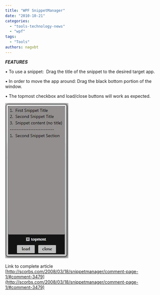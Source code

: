 ```yaml
---
title: "WPF SnippetManager"
date: "2010-10-21"
categories: 
  - "tools-technology-news"
  - "wpf"
tags: 
  - "Tools"
authors: nagvbt
---
```


***FEATURES***

• To use a snippet:  Drag the title of the snippet to the desired target app.

• In order to move the app around: Drag the black bottom portion of the window.

• The topmost checkbox and load/close buttons will work as expected.

![](images/2331912497_7894e1a05f.jpg)

Link to complete article [](http://scorbs.com/2008/03/18/snippetmanager/comment-page-1/#comment-3479)[http://scorbs.com/2008/03/18/snippetmanager/comment-page-1/#comment-3479](http://scorbs.com/2008/03/18/snippetmanager/comment-page-1/#comment-3479)
